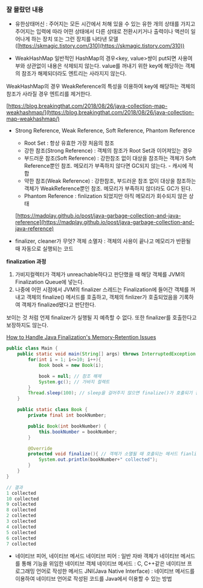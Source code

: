 ### 잘 몰랐던 내용

- 유한상태머신 : 주어지는 모든 시간에서 처해 있을 수 있는 유한 개의 상태를 가지고 주어지는 입력에 따라 어떤 상태에서 다른 상태로 전환시키거나 출력이나 액션이 일어나게 하는 장치 또는 그런 장치를 나타낸 모델([https://skmagic.tistory.com/310](https://skmagic.tistory.com/310))

- WeakHashMap
  일반적인 HashMap의 경우<key, value>쌍이 put되면 사용여부와 상관없이 내용은 삭제되지 않는다. value를 꺼내기 위한 key에 해당하는 객체의 참조가 해제되더라도 엔트리는 사라지지 않는다.

WeakHashMap의 경우 WeakReference의 특성을 이용하여 key에 해당하는 객체의 참조가 사라질 경우 엔트리를 제거한다.

[https://blog.breakingthat.com/2018/08/26/java-collection-map-weakhashmap/](https://blog.breakingthat.com/2018/08/26/java-collection-map-weakhashmap/)

- Strong Reference, Weak Reference, Soft Reference, Phantom Reference
    - Root Set : 항상 유효한 가장 처음의 참조
    - 강한 참조(Strong Reference) : 객체의 참조가 Root Set과 이어져있는 경우
    - 부드러운 참조(Soft Reference) : 강한참조 없이 대상을 참조하는 객체가 Soft Reference뿐인 참조. 메모리가 부족하지 않다면 GC되지 않는다. - 캐시에 적합
    - 약한 참조(Weak Reference) : 강한참조, 부드러운 참조 없이 대상을 참조하는 객체가 WeakReference뿐인 참조. 메모리가 부족하지 않더라도 GC가 된다.
    - Phantom Reference : finlization 되었지만 아직 메모리가 회수되지 않은 상태

  [https://madplay.github.io/post/java-garbage-collection-and-java-reference](https://madplay.github.io/post/java-garbage-collection-and-java-reference)


- finalizer, cleaner가 무엇?
  객체 소멸자 : 객체의 사용이 끝나고 메모리가 반환될 때 자동으로 실행되는 코드

**finalization 과정**
1. 가비지컬렉터가 객체가 unreachable하다고 판단했을 때 해당 객체를 JVM의 Finalization Queue에 넣는다.
2. 나중에 어떤 시점에서 JVM의 finalizer 스레드는 Finalization에 들어간 객체를 꺼내고 객체의 finalize() 메서드를 호출하고, 객체의 finlizer가 호출되었음을 기록하여 객체가 finalized됐다고 판단한다.

보이는 것 처럼 언제 finalizer가 실행될 지 예측할 수 없다. 또한 finalizer를 호출한다고 보장하지도 않는다.

[How to Handle Java Finalization's Memory-Retention Issues](https://www.oracle.com/technical-resources/articles/javase/finalization.html)

```java
public class Main {
	public static void main(String[] args) throws InterruptedException {
		for(int i = 1; i<=10; i++){
			Book book = new Book(i);

			book = null; // 참조 해제
			System.gc(); // 가바지 컬렉트
		}
		Thread.sleep(100); // sleep을 걸어주지 않으면 finalize()가 호출되기 전에 프로그램이 종료되기 때문에..
	}

	public static class Book {
		private final int bookNumber;

		public Book(int bookNumber) {
			this.bookNumber = bookNumber;
		}

		@Override
		protected void finalize(){ // 객체가 소멸될 때 호출되는 메서드 fianlize()
			System.out.println(bookNumber+" collected");
		}
	}
}

// 결과
1 collected
10 collected
9 collected
8 collected
2 collected
3 collected
4 collected
5 collected
6 collected
7 collected
```

- 네이티브 피어, 네이티브 메서드
  네이티브 피어 : 일반 자바 객체가 네이티브 메서드를 통해 기능을 위임한 네이티브 객체
  네이티브 메서드 : C, C++같은 네이티브 프로그래밍 언어로 작성한 메서드
  JNI(Java Native Interface) : 네이티브 메서드를 이용하여 네이티브 언어로 작성된 코드를 Java에서 이용할 수 있는 방법
